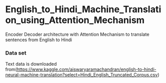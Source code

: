 # English_to_Hindi_Machine_Translation_using_Attention_Mechanism
Encoder Decoder architecture with Attention Mechanism to translate sentences from English to Hindi
### Data set
Text data is downloaded from(https://www.kaggle.com/aiswaryaramachandran/english-to-hindi-neural-machine-translation?select=Hindi_English_Truncated_Corpus.csv)
